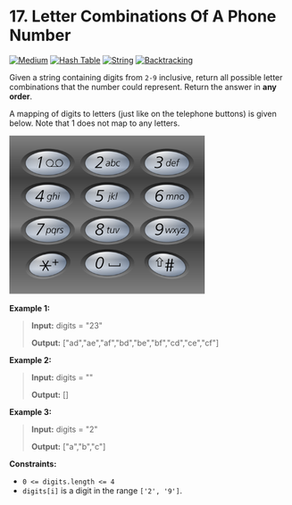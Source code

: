 # 17. Letter Combinations Of A Phone Number

[![Medium](https://img.shields.io/badge/Medium-916f31)](#)
[![Hash Table](https://img.shields.io/badge/Hash_Table-302f33)](#)
[![String](https://img.shields.io/badge/String-302f33)](#)
[![Backtracking](https://img.shields.io/badge/Backtracking-302f33)](#)

Given a string containing digits from `2-9` inclusive, return all
possible letter combinations that the number could represent. Return
the answer in **any order**.

A mapping of digits to letters (just like on the telephone buttons)
is given below. Note that 1 does not map to any letters.

<img src="./example-01.png" alt="example 1" width="350px">

**Example 1:**

> **Input:** digits = "23"
>
> **Output:** ["ad","ae","af","bd","be","bf","cd","ce","cf"]

**Example 2:**

> **Input:** digits = ""
>
> **Output:** []

**Example 3:**

> **Input:** digits = "2"
>
> **Output:** ["a","b","c"]

**Constraints:**

- `0 <= digits.length <= 4`
- `digits[i]` is a digit in the range `['2', '9']`.
